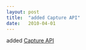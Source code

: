 ```yaml
---
layout: post
title:  "added Capture API"
date:   2010-04-01
---
```


added [Capture API](http://dret.typepad.com/dretblog/2010/04/html5-capture-api.html)

